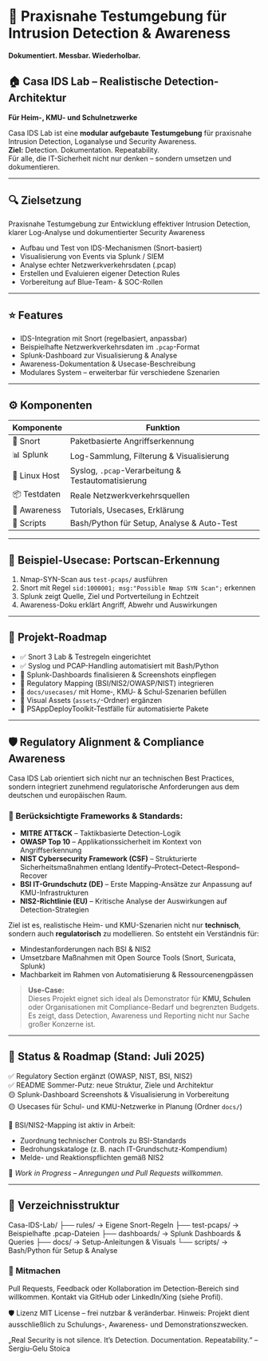 # 🔐 Praxisnahe Testumgebung für Intrusion Detection & Awareness  
**Dokumentiert. Messbar. Wiederholbar.**

## 🏠 Casa IDS Lab – Realistische Detection-Architektur  
**Für Heim-, KMU- und Schulnetzwerke**

Casa IDS Lab ist eine **modular aufgebaute Testumgebung** für praxisnahe Intrusion Detection, Loganalyse und Security Awareness.  
**Ziel:** Detection. Dokumentation. Repeatability.  
Für alle, die IT-Sicherheit nicht nur denken – sondern umsetzen und dokumentieren.

---

## 🔍 Zielsetzung

Praxisnahe Testumgebung zur Entwicklung effektiver Intrusion Detection, klarer Log-Analyse und dokumentierter Security Awareness

- Aufbau und Test von IDS-Mechanismen (Snort-basiert)  
- Visualisierung von Events via Splunk / SIEM  
- Analyse echter Netzwerkverkehrsdaten (.pcap)  
- Erstellen und Evaluieren eigener Detection Rules  
- Vorbereitung auf Blue-Team- & SOC-Rollen

---

## ⭐ Features

- IDS-Integration mit Snort (regelbasiert, anpassbar)  
- Beispielhafte Netzwerkverkehrsdaten im `.pcap`-Format  
- Splunk-Dashboard zur Visualisierung & Analyse  
- Awareness-Dokumentation & Usecase-Beschreibung  
- Modulares System – erweiterbar für verschiedene Szenarien

---

## ⚙️ Komponenten

| **Komponente**   | **Funktion**                                 |
|------------------|----------------------------------------------|
| 🐷 Snort         | Paketbasierte Angriffserkennung              |
| 📊 Splunk        | Log-Sammlung, Filterung & Visualisierung     |
| 🐧 Linux Host    | Syslog, `.pcap`-Verarbeitung & Testautomatisierung |
| 📦 Testdaten     | Reale Netzwerkverkehrsquellen                |
| 🧠 Awareness     | Tutorials, Usecases, Erklärung               |
| 🧰 Scripts       | Bash/Python für Setup, Analyse & Auto-Test   |

---

## 🔧 Beispiel-Usecase: Portscan-Erkennung

1. Nmap-SYN-Scan aus `test-pcaps/` ausführen  
2. Snort mit Regel `sid:1000001; msg:"Possible Nmap SYN Scan";` erkennen  
3. Splunk zeigt Quelle, Ziel und Portverteilung in Echtzeit  
4. Awareness-Doku erklärt Angriff, Abwehr und Auswirkungen

---

## 🧭 Projekt-Roadmap

- ✅ Snort 3 Lab & Testregeln eingerichtet  
- ✅ Syslog und PCAP-Handling automatisiert mit Bash/Python  
- 🔲 Splunk-Dashboards finalisieren & Screenshots einpflegen  
- 🔲 Regulatory Mapping (BSI/NIS2/OWASP/NIST) integrieren  
- 🔲 `docs/usecases/` mit Home‑, KMU‑ & Schul‑Szenarien befüllen  
- 🔲 Visual Assets (`assets/`-Ordner) ergänzen  
- 🔲 PSAppDeployToolkit-Testfälle für automatisierte Pakete

---

## 🛡️ Regulatory Alignment & Compliance Awareness

Casa IDS Lab orientiert sich nicht nur an technischen Best Practices,  
sondern integriert zunehmend regulatorische Anforderungen aus dem deutschen und europäischen Raum.

### 🎯 Berücksichtigte Frameworks & Standards:

- **MITRE ATT&CK** – Taktikbasierte Detection-Logik  
- **OWASP Top 10** – Applikationssicherheit im Kontext von Angriffserkennung  
- **NIST Cybersecurity Framework (CSF)** – Strukturierte Sicherheitsmaßnahmen entlang Identify–Protect–Detect–Respond–Recover  
- **BSI IT-Grundschutz (DE)** – Erste Mapping-Ansätze zur Anpassung auf KMU-Infrastrukturen  
- **NIS2-Richtlinie (EU)** – Kritische Analyse der Auswirkungen auf Detection-Strategien  

Ziel ist es, realistische Heim- und KMU-Szenarien nicht nur **technisch**, sondern auch **regulatorisch** zu modellieren. So entsteht ein Verständnis für:

- Mindestanforderungen nach BSI & NIS2  
- Umsetzbare Maßnahmen mit Open Source Tools (Snort, Suricata, Splunk)  
- Machbarkeit im Rahmen von Automatisierung & Ressourcenengpässen

> **Use-Case:**  
> Dieses Projekt eignet sich ideal als Demonstrator für **KMU, Schulen** oder Organisationen mit Compliance-Bedarf und begrenzten Budgets.  
> Es zeigt, dass Detection, Awareness und Reporting nicht nur Sache großer Konzerne ist.

---

## 🔄 Status & Roadmap (Stand: **Juli 2025**)

✅ Regulatory Section ergänzt (OWASP, NIST, BSI, NIS2)  
✅ README Sommer-Putz: neue Struktur, Ziele und Architektur  
🟡 Splunk-Dashboard Screenshots & Visualisierung in Vorbereitung  
🟡 Usecases für Schul- und KMU-Netzwerke in Planung (Ordner `docs/`)  

🧪 BSI/NIS2-Mapping ist aktiv in Arbeit:

- Zuordnung technischer Controls zu BSI-Standards  
- Bedrohungskataloge (z. B. nach IT-Grundschutz-Kompendium)  
- Melde- und Reaktionspflichten gemäß NIS2

📍 *Work in Progress – Anregungen und Pull Requests willkommen.*

---

## 📁 Verzeichnisstruktur

Casa-IDS-Lab/
├── rules/                → Eigene Snort-Regeln
├── test-pcaps/           → Beispielhafte .pcap-Dateien
├── dashboards/           → Splunk Dashboards & Queries
├── docs/                 → Setup-Anleitungen & Visuals
└── scripts/              → Bash/Python für Setup & Analyse



### 🤝 Mitmachen
Pull Requests, Feedback oder Kollaboration im Detection-Bereich sind willkommen.
Kontakt via GitHub oder LinkedIn/Xing (siehe Profil).

🛡️ Lizenz
MIT License – frei nutzbar & veränderbar.
Hinweis: Projekt dient ausschließlich zu Schulungs-, Awareness- und Demonstrationszwecken.

„Real Security is not silence. It’s Detection. Documentation. Repeatability.“  – Sergiu-Gelu Stoica

